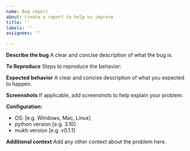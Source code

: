 ```yaml
---
name: Bug report
about: Create a report to help us improve
title: ''
labels: ''
assignees: ''

---
```


**Describe the bug**
A clear and concise description of what the bug is.

**To Reproduce**
Steps to reproduce the behavior:

**Expected behavior**
A clear and concise description of what you expected to happen.

**Screenshots**
If applicable, add screenshots to help explain your problem.

**Configuration:**
 - OS: [e.g. Windows, Mac, Linux]
- python version [e.g. 3.10]
 - mukh version [e.g. v0.1.1]

**Additional context**
Add any other context about the problem here.
